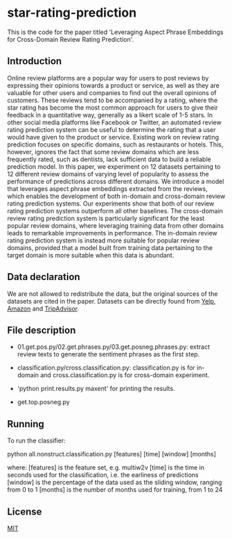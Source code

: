 # star-rating-prediction

This is the code for the paper titled 'Leveraging Aspect Phrase Embeddings for Cross-Domain Review Rating Prediction'.

## Introduction

Online review platforms are a popular way for users to post reviews by expressing their opinions towards a product or service, as well as they are valuable for other users and companies to find out the overall opinions of customers. These reviews tend to be accompanied by a rating, where the star rating has become the most common approach for users to give their feedback in a quantitative way, generally as a likert scale of 1-5 stars. In other social media platforms like Facebook or Twitter, an automated review rating prediction system can be useful to determine the rating that a user would have given to the product or service. Existing work on review rating prediction focuses on specific domains, such as restaurants or hotels. This, however, ignores the fact that some review domains which are less frequently rated, such as dentists, lack sufficient data to build a reliable prediction model. In this paper, we experiment on 12 datasets pertaining to 12 different review domains of varying level of popularity to assess the performance of predictions across different domains. We introduce a model that leverages aspect phrase embeddings extracted from the reviews, which enables the development of both in-domain and cross-domain review rating prediction systems. Our experiments show that both of our review rating prediction systems outperform all other baselines. The cross-domain review rating prediction system is particularly significant for the least popular review domains, where leveraging training data from other domains leads to remarkable improvements in performance. The in-domain review rating prediction system is instead more suitable for popular review domains, provided that a model built from training data pertaining to the target domain is more suitable when this data is abundant.

## Data declaration

We are not allowed to redistribute the data, but the original sources of the datasets are cited in the paper. Datasets can be directly found from [Yelp](https://www.yelp.com/dataset/challenge), [Amazon](https://registry.opendata.aws/) and [TripAdvisor](https://www.tripadvisor.com/ShowTopic-g1-i12105-k10292711-Datasets_from_tripadvisor-TripAdvisor_Support.html).

## File description

* 01.get.pos.py/02.get.phrases.py/03.get.posneg.phrases.py: extract review texts to generate the sentiment phrases as the first step.

* classification.py/cross.classification.py: classification.py is for in-domain and cross.classification.py is for cross-domain experiment.
* 'python print.results.py maxent' for printing the results.
* get.top.posneg.py

## Running
To run the classifier:

python all.nonstruct.classification.py [features] [time] [window] [months]

where: [features] is the feature set, e.g. multiw2v [time] is the time in seconds used for the classification, i.e. the earliness of predictions [window] is the percentage of the data used as the sliding window, ranging from 0 to 1 [months] is the number of months used for training, from 1 to 24

## License
[MIT](https://opensource.org/licenses/MIT)
